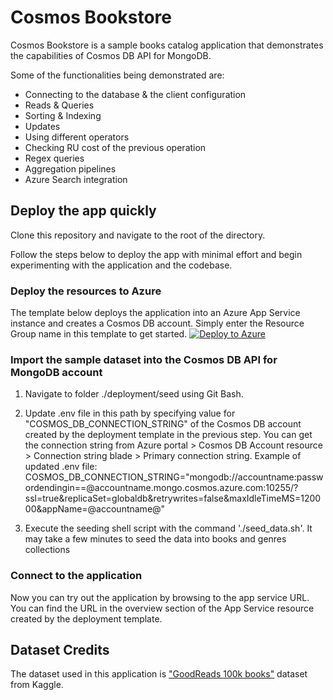 # Cosmos Bookstore

Cosmos Bookstore is a sample books catalog application that demonstrates the capabilities of Cosmos DB API for MongoDB.

Some of the functionalities being demonstrated are:

- Connecting to the database & the client configuration
- Reads & Queries
- Sorting & Indexing
- Updates
- Using different operators
- Checking RU cost of the previous operation
- Regex queries
- Aggregation pipelines
- Azure Search integration

## Deploy the app quickly

Clone this repository and navigate to the root of the directory.

Follow the steps below to deploy the app with minimal effort and begin experimenting with the application and the codebase.

### Deploy the resources to Azure

The template below deploys the application into an Azure App Service instance and creates a Cosmos DB account.
Simply enter the Resource Group name in this template to get started.
[![Deploy to Azure](https://aka.ms/deploytoazurebutton)](https://portal.azure.com/#create/Microsoft.Template/uri/https%3A%2F%2Fraw.githubusercontent.com%2Fnayakshweta%2FCosmosBookstore%2Fmaster%2Fdeployment%2Fazuredeploy.json)

### Import the sample dataset into the Cosmos DB API for MongoDB account

1. Navigate to folder ./deployment/seed using Git Bash.

2. Update .env file in this path by specifying value for "COSMOS_DB_CONNECTION_STRING" of the Cosmos DB account created by the deployment template in the previous step. 
You can get the connection string from Azure portal > Cosmos DB Account resource > Connection string blade > Primary connection string.
Example of updated .env file:
COSMOS_DB_CONNECTION_STRING="mongodb://accountname:passwordendingin==@accountname.mongo.cosmos.azure.com:10255/?ssl=true&replicaSet=globaldb&retrywrites=false&maxIdleTimeMS=120000&appName=@accountname@"

3. Execute the seeding shell script with the command './seed_data.sh'. It may take a few minutes to seed the data into books and genres collections

### Connect to the application

Now you can try out the application by browsing to the app service URL.
You can find the URL in the overview section of the App Service resource created by the deployment template.


## Dataset Credits

The dataset used in this application is ["GoodReads 100k books"](https://www.kaggle.com/mdhamani/goodreads-books-100k) dataset from Kaggle.

